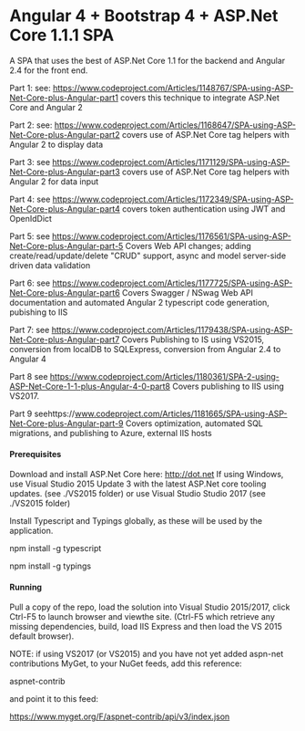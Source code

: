 # Angular 4 + Bootstrap 4 + ASP.Net Core 1.1.1 SPA

A SPA that uses the best of ASP.Net Core 1.1 for the backend and Angular 2.4 for the front end.

Part 1: see: https://www.codeproject.com/Articles/1148767/SPA-using-ASP-Net-Core-plus-Angular-part1
covers this technique to integrate ASP.Net Core and Angular 2

Part 2: see: https://www.codeproject.com/Articles/1168647/SPA-using-ASP-Net-Core-plus-Angular-part2
covers use of ASP.Net Core tag helpers with Angular 2 to display data

Part 3: see https://www.codeproject.com/Articles/1171129/SPA-using-ASP-Net-Core-plus-Angular-part3
covers use of ASP.Net Core tag helpers with Angular 2 for data input

Part 4: see https://www.codeproject.com/Articles/1172349/SPA-using-ASP-Net-Core-plus-Angular-part4
covers token authentication using JWT and OpenIdDict 

Part 5: see https://www.codeproject.com/Articles/1176561/SPA-using-ASP-Net-Core-plus-Angular-part-5
Covers Web API changes; adding create/read/update/delete "CRUD" support, async and model server-side driven data validation

Part 6: see https://www.codeproject.com/Articles/1177725/SPA-using-ASP-Net-Core-plus-Angular-part6
Covers Swagger / NSwag Web API documentation and automated Angular 2 typescript code generation, pubishing to IIS

Part 7: see https://www.codeproject.com/Articles/1179438/SPA-using-ASP-Net-Core-plus-Angular-part7
Covers Publishing to IS using VS2015, conversion from localDB to SQLExpress, conversion from Angular 2.4 to Angular 4

Part 8  see https://www.codeproject.com/Articles/1180361/SPA-2-using-ASP-Net-Core-1-1-plus-Angular-4-0-part8
Covers publishing to IIS using VS2017.

Part 9 seehttps://www.codeproject.com/Articles/1181665/SPA-using-ASP-Net-Core-plus-Angular-part-9
Covers optimization, automated SQL migrations, and publishing to Azure, external IIS hosts

#### Prerequisites

Download and install ASP.Net Core here: http://dot.net 
If using Windows, use Visual Studio 2015 Update 3 with the latest ASP.Net core tooling updates. (see ./VS2015 folder)
or use Visual Studio Studio 2017 (see ./VS2015 folder)

Install Typescript and Typings globally, as these will be used by the application.

npm install -g typescript

npm install -g typings 


#### Running

Pull a copy of the repo, load the solution into Visual Studio 2015/2017, click Ctrl-F5 to launch browser and viewthe site.
(Ctrl-F5 which retrieve any missing dependencies, build, load IIS Express and then load the VS 2015 default browser).

NOTE: if using VS2017 (or VS2015) and you have not yet added aspn-net contributions MyGet, to your NuGet feeds, add this reference:

aspnet-contrib

and point it to this feed:

https://www.myget.org/F/aspnet-contrib/api/v3/index.json
